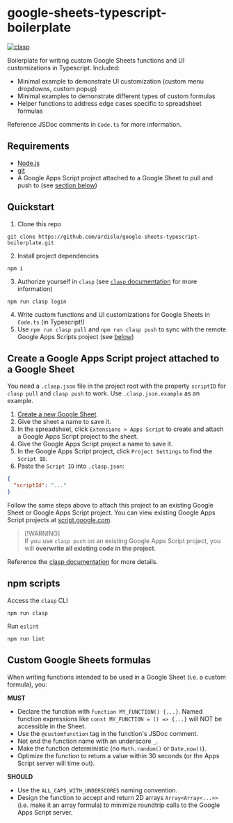 # google-sheets-typescript-boilerplate
[![clasp](https://img.shields.io/badge/built%20with-clasp-4285f4.svg)](https://github.com/google/clasp)

Boilerplate for writing custom Google Sheets functions and UI customizations in Typescript. Included:
- Minimal example to demonstrate UI customization (custom menu dropdowns, custom popup)
- Minimal examples to demonstrate different types of custom formulas
- Helper functions to address edge cases specific to spreadsheet formulas

Reference JSDoc comments in `Code.ts` for more information.

## Requirements
- [Node.js](https://nodejs.org/)
- [git](https://git-scm.com/)
- A Google Apps Script project attached to a Google Sheet to pull and push to (see [section below](#create-a-google-apps-script-project-attached-to-a-google-sheet))

## Quickstart
1. Clone this repo
```
git clone https://github.com/ardislu/google-sheets-typescript-boilerplate.git
```

2. Install project dependencies
```
npm i
```

3. Authorize yourself in `clasp` (see [`clasp` documentation](https://developers.google.com/apps-script/guides/clasp) for more information)
```
npm run clasp login
```

4. Write custom functions and UI customizations for Google Sheets in `Code.ts` (in Typescript!)
5. Use `npm run clasp pull` and `npm run clasp push` to sync with the remote Google Apps Scripts project (see [below](#create-a-google-apps-script-project-attached-to-a-google-sheet))

## Create a Google Apps Script project attached to a Google Sheet
You need a `.clasp.json` file in the project root with the property `scriptID` for `clasp pull` and `clasp push` to work. Use `.clasp.json.example` as an example.

1. [Create a new Google Sheet](https://sheets.new).
2. Give the sheet a name to save it.
3. In the spreadsheet, click `Extensions > Apps Script` to create and attach a Google Apps Script project to the sheet.
4. Give the Google Apps Script project a name to save it.
5. In the Google Apps Script project, click `Project Settings` to find the `Script ID`.
6. Paste the `Script ID` into `.clasp.json`:
``` json
{
  "scriptId": "..."
}
```

Follow the same steps above to attach this project to an existing Google Sheet or Google Apps Script project. You can view existing Google Apps Script projects at [script.google.com](script.google.com).

> [!WARNING]<br>
> If you use `clasp push` on an existing Google Apps Script project, you will **overwrite all existing code in the project**.

Reference the [clasp documentation](https://developers.google.com/apps-script/guides/clasp) for more details.

## npm scripts
Access the `clasp` CLI
```
npm run clasp
```

Run `eslint`
```
npm run lint
```

## Custom Google Sheets formulas
When writing functions intended to be used in a Google Sheet (i.e. a custom formula), you:

**MUST**
- Declare the function with `function MY_FUNCTION() {...}`. Named function expressions like `const MY_FUNCTION = () => {...}` will NOT be accessible in the Sheet.
- Use the `@customfunction` tag in the function's JSDoc comment.
- Not end the function name with an underscore `_`.
- Make the function deterministic (no `Math.random()` or `Date.now()`).
- Optimize the function to return a value within 30 seconds (or the Apps Script server will time out).

**SHOULD**
- Use the `ALL_CAPS_WITH_UNDERSCORES` naming convention.
- Design the function to accept and return 2D arrays `Array<Array<...>>` (i.e. make it an array formula) to minimize roundtrip calls to the Google Apps Script server.
